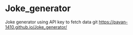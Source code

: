 # Joke_generator
Joke generator using API key to fetch data git
https://pavan-1410.github.io/Joke_generator/
